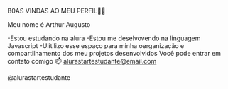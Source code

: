 B0AS VINDAS AO MEU PERFIL💙💙

Meu nome é Arthur Augusto

-Estou estudando na alura
-Estou me deselvovendo na linguagem Javascript
-Ulitilizo esse espaço para minha  oerganização e compartilhamento dos meu projetos desenvolvidos
Você pode entrar em contato comigo 📫
alurastartestudante@email.com

@alurastartestudante

